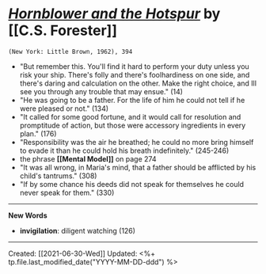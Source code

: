 
# [*Hornblower and the Hotspur*](https://www.amazon.com/Hornblower-Hotspur-Publisher-Back-Books/dp/B004S7R9V4) by [[C.S. Forester]]

`(New York: Little Brown, 1962), 394`


- "But remember this. You'll find it hard to perform your duty unless you risk your ship. There's folly and there's foolhardiness on one side, and there's daring and calculation on the other. Make the right choice, and Ill see you through any trouble that may ensue." (14)
- "He was going to be a father. For the life of him he could not tell if he were pleased or not." (134)
- "It called for some good fortune, and it would call for resolution and promptitude of action, but those were accessory ingredients in every plan." (176)
- "Responsibility was the air he breathed; he could no more bring himself to evade it than he could hold his breath indefinitely." (245-246)
- the phrase **[[Mental Model]]** on page 274
- "It was all wrong, in Maria's mind, that a father should be afflicted by his child's tantrums." (308)
- "If by some chance his deeds did not speak for themselves he could never speak for them." (330)

--- 


**New Words**

- **invigilation**: diligent watching (126)

---
Created: [[2021-06-30-Wed]]
Updated: <%+ tp.file.last_modified_date("YYYY-MM-DD-ddd") %>
